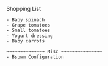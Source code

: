 Shopping List
~~~~~~~~~~~~~ Groceries ~~~~~~~~~~~
- Baby spinach
- Grape tomatoes
- Small tomatoes
- Yogurt dressing
- Baby carrots

~~~~~~~~~~~~~~ Misc ~~~~~~~~~~~~~~~
- Bspwm Configuration
